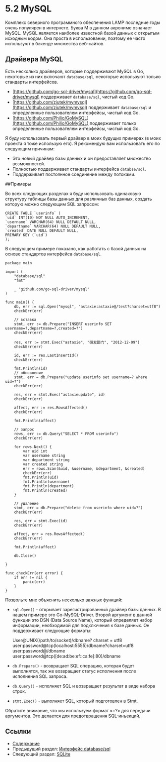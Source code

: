 # 5.2 MySQL

Комплекс северного программного обеспечения LAMP последние годы очень популярен в интернете. Буква М в данном акрониме означает MySQL. MySQL является наиболее известной базой данных с открытым исходным кодом. Она проста в использовании, поэтому ее часто используют в бэкенде множества веб-сайтов.

## Драйвера MySQL

Есть несколько драйверов, которые поддерживают MySQL в Go, некоторые из них включают `database/sql`, некоторые используют только стандарты интерфейсов.

- [https://github.com/go-sql-driver/mysql](https://github.com/go-sql-driver/mysql) поддерживает `database/sql`, чистый код Go.
- [https://github.com/ziutek/mymysql](https://github.com/ziutek/mymysql) поддерживает `database/sql` и определенные пользователем интерфейсы, чистый код Go.
- [https://github.com/Philio/GoMySQL](https://github.com/Philio/GoMySQL) поддерживает только определенные пользователем интерфейсы, чистый код Go.

Я буду использовать первый драйвер в моих будущих примерах (в моих проекта я тоже использую его). Я рекомендую вам использовать его по следующим причинам:

- Это новый драйвер базы данных и он предоставляет множество возможностей.
- Полностью поддерживает стандарты интерфейса `databse/sql`.
- Поддерживает постоянное соединение между потоками.

##Примеры

Во всех следующих разделах я буду использовать одинаковую структуру таблицы базы данных для различных баз данных, создать которую можно следующим SQL запросом:

    CREATE TABLE `userinfo` (
    `uid` INT(10) NOT NULL AUTO_INCREMENT,
    `username` VARCHAR(64) NULL DEFAULT NULL,
    `departname` VARCHAR(64) NULL DEFAULT NULL,
    `created` DATE NULL DEFAULT NULL,
    PRIMARY KEY (`uid`)
    );

В  следующем примере показано, как работать с базой данных на основе стандартов интерфейса `database/sql`.

    package main
    
    import (
    	"database/sql"
    	"fmt"
    
    	_ "github.com/go-sql-driver/mysql"
    )
    
    func main() {
    	db, err := sql.Open("mysql", "astaxie:astaxie@/test?charset=utf8")
    	checkErr(err)
    
    	// вставка
    	stmt, err := db.Prepare("INSERT userinfo SET username=?,departname=?,created=?")
    	checkErr(err)
    
    	res, err := stmt.Exec("astaxie", "研发部门", "2012-12-09")
    	checkErr(err)
    
    	id, err := res.LastInsertId()
    	checkErr(err)
    
    	fmt.Println(id)
    	// обновление
    	stmt, err = db.Prepare("update userinfo set username=? where uid=?")
    	checkErr(err)
    
    	res, err = stmt.Exec("astaxieupdate", id)
    	checkErr(err)
    
    	affect, err := res.RowsAffected()
    	checkErr(err)
    
    	fmt.Println(affect)
    
    	// запрос
    	rows, err := db.Query("SELECT * FROM userinfo")
    	checkErr(err)
    
    	for rows.Next() {
    		var uid int
    		var username string
    		var department string
    		var created string
    		err = rows.Scan(&uid, &username, &department, &created)
    		checkErr(err)
    		fmt.Println(uid)
    		fmt.Println(username)
    		fmt.Println(department)
    		fmt.Println(created)
    	}
    
    	// удаление
    	stmt, err = db.Prepare("delete from userinfo where uid=?")
    	checkErr(err)
    
    	res, err = stmt.Exec(id)
    	checkErr(err)
    
    	affect, err = res.RowsAffected()
    	checkErr(err)
    
    	fmt.Println(affect)
    
    	db.Close()
    
    }
    
    func checkErr(err error) {
    	if err != nil {
    		panic(err)
    	}
    }

Позвольте мне объяснить несколько важных функций:

- `sql.Open()` - открывает зарегистрированный драйвер базы данных. В нашем примере это Go-MySQL-Driver. Второй аргумент в данной функции это DSN (Data Source Name), который определяет набор информации, необходимой для подключения к базе данных. Он поддерживает следующие форматы:

    User@UNIX(/path/to/socket)/dbname? charset = utf8
    user:password@tcp(localhost:5555)/dbname?charset=utf8
    user:password@/dbname
    user:password@tcp([de:ad:be:ef::ca:fe]:80)/dbname

- `db.Prepare()`  - возвращает SQL операцию, которая будет выполнятся, так же возвращает статус исполнения после исполнения SQL запроса.
- `db.Query()` - исполняет SQL и возвращает результат в виде набора строк.
- `stmt.Exec()` - выполняет SQL, который подготовлен в Stmt.

Обратите внимание, что мы используем формат «=?» для передачи аргументов. Это делается для предотвращения SQL-инъекций.

## Ссылки

- [Содержание](preface.md)
- Предыдущий раздел: [Интерфейс database/sql](05.1.md)
- Следующий раздел: [SQLite](05.3.md)


